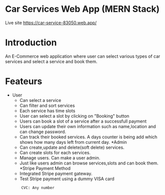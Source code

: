 # Car Services Web App (MERN Stack)

Live site <a href="https://car-service-83050.web.app/">https://car-service-83050.web.app/</a>

# Introduction

An E-Commerce web application where user can select various types of car services and select a service and book them.

# Feateurs

- User
  - Can select a service
  - Can filter and sort services
  - Each service has time slots
  - User can select a slot by clicking on "Booking" button
  - Users can book a slot of a service after a successfull payment
  - Users can update their own information such as name,location and can change password.
  - Can track their booked services. A days counter is being add which shows how many days left from current day.
    \*Admin
  - Can create,update and delete(soft delete) services.
  - Can create slots for each services.
  - Manage users. Can make a user admin.
  - Just like users admin can browse services,slots and can book them.
    \*Stripe Payment Method
  - Integrated Stripe payment gateway.
  - Test Stripe payment using a dummy VISA card
  ```Card no: 4242424242424242
      CVC: Any number
  ```

```

```
